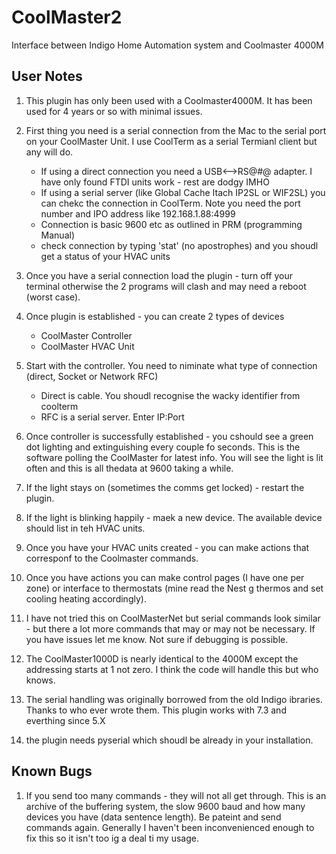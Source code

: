 # CoolMaster2
Interface between Indigo Home Automation system and Coolmaster 4000M

## User Notes

1.  This plugin has only been used with a Coolmaster4000M.  It has been used for 4 years or so with minimal issues.

1.  First thing you need is a serial connection from the Mac to the serial port on your CoolMaster Unit.  I use CoolTerm as a serial Termianl client but any will do.  
    * If using a direct connection you need a USB<-->RS@#@ adapter.  I have only found FTDI units work - rest are dodgy IMHO
    * If using a serial server (like Global Cache Itach IP2SL or WIF2SL) you can chekc the connection in CoolTerm.  Note you need the port number and IPO address like 192.168.1.88:4999
    * Connection is basic 9600 etc as outlined in PRM (programming Manual)
    * check connection by typing 'stat' (no apostrophes) and you shoudl get a status of your HVAC units

1.  Once you have a serial connection load the plugin - turn off your terminal otherwise the 2 programs will clash and may need a reboot (worst case).

1.  Once plugin is established - you can create 2 types of devices
    *   CoolMaster Controller
    *   CoolMaster HVAC Unit
    
1.  Start with the controller.  You need to niminate what type of connection (direct, Socket or Network RFC)  
    *   Direct is cable. You shoudl recognise the wacky identifier from coolterm
    *   RFC is a serial server.  Enter IP:Port
    
1.  Once controller is successfully established - you cshould see a green dot lighting and extinguishing every couple fo seconds.  This is the software polling the CoolMaster for latest info.  You will see the light is lit often and this is all thedata at 9600 taking a while.

1.  If the light stays on (sometimes the comms get locked) - restart the plugin.

1.  If the light is blinking happily - maek a new device.  The available device should list in teh HVAC units.

1.  Once you have your HVAC units created - you can make actions that corresponf to the Coolmaster commands.

1.  Once you have actions you can make control pages (I have one per zone) or interface to thermostats (mine read the Nest g thermos and set cooling heating accordingly).

1.  I have not tried this on CoolMasterNet but serial commands look similar - but there a lot more commands that may or may not be necessary.  If you have issues let me know.  Not sure if debugging is possible.

1.  The CoolMaster1000D is nearly identical to the 4000M except the addressing starts at 1 not zero.  I think the code will handle this but who knows.

1.  The serial handling was originally borrowed from the old Indigo ibraries.  Thanks to who ever wrote them.  This plugin works with 7.3 and everthing since 5.X

1.  the plugin needs pyserial which shoudl be already in your installation.

## Known Bugs

1.  If you send too many commands - they will not all get through.  This is an archive of the buffering system, the slow 9600 baud and how many devices you have (data sentence length).  Be pateint and send commands again.  Generally I haven't been inconvenienced enough to fix this so it isn't too ig a deal ti my usage.

 
